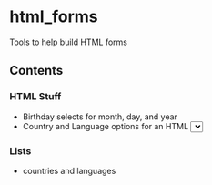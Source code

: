 # html_forms
Tools to help build HTML forms

## Contents
### HTML Stuff
- Birthday selects for month, day, and year
- Country and Language options for an HTML <select> form element
### Lists
- countries and languages
